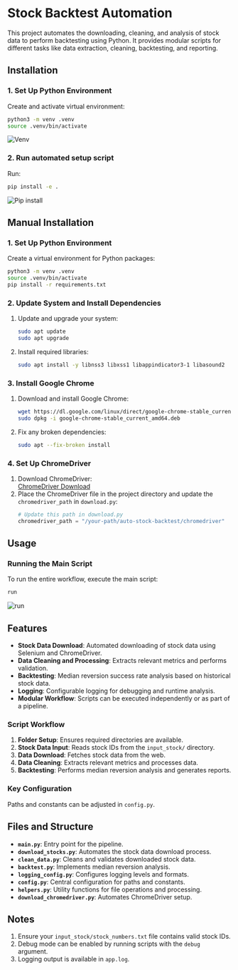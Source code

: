 

# Stock Backtest Automation

This project automates the downloading, cleaning, and analysis of stock data to perform backtesting using Python. It provides modular scripts for different tasks like data extraction, cleaning, backtesting, and reporting.

## Installation

### 1. Set Up Python Environment

Create and activate virtual environment:
   ```bash
   python3 -m venv .venv
   source .venv/bin/activate
   ```
![Venv](resources/venv.gif)
### 2. Run automated setup script

Run:
   ```bash
   pip install -e .
   ```
![Pip install](resources/pipinstall.gif)

## Manual Installation

### 1. Set Up Python Environment

Create a virtual environment for Python packages:
   ```bash
   python3 -m venv .venv
   source .venv/bin/activate
   pip install -r requirements.txt
   ```

### 2. Update System and Install Dependencies

1. Update and upgrade your system:
   ```bash
   sudo apt update
   sudo apt upgrade
   ```
2. Install required libraries:
   ```bash
   sudo apt install -y libnss3 libxss1 libappindicator3-1 libasound2
   ```

### 3. Install Google Chrome

1. Download and install Google Chrome:
   ```bash
   wget https://dl.google.com/linux/direct/google-chrome-stable_current_amd64.deb
   sudo dpkg -i google-chrome-stable_current_amd64.deb
   ```
2. Fix any broken dependencies:
   ```bash
   sudo apt --fix-broken install
   ```

### 4. Set Up ChromeDriver

1. Download ChromeDriver:  
   [ChromeDriver Download](https://googlechromelabs.github.io/chrome-for-testing/#stable)
2. Place the ChromeDriver file in the project directory and update the `chromedriver_path` in `download.py`:
   ```python
   # Update this path in download.py
   chromedriver_path = "/your-path/auto-stock-backtest/chromedriver"
   ```


## Usage

### Running the Main Script

To run the entire workflow, execute the main script:
   ```bash
   run
   ```
![run](resources/demo.gif)


## Features

- **Stock Data Download**: Automated downloading of stock data using Selenium and ChromeDriver.
- **Data Cleaning and Processing**: Extracts relevant metrics and performs validation.
- **Backtesting**: Median reversion success rate analysis based on historical stock data.
- **Logging**: Configurable logging for debugging and runtime analysis.
- **Modular Workflow**: Scripts can be executed independently or as part of a pipeline.


### Script Workflow

1. **Folder Setup**: Ensures required directories are available.
2. **Stock Data Input**: Reads stock IDs from the `input_stock/` directory.
3. **Data Download**: Fetches stock data from the web.
4. **Data Cleaning**: Extracts relevant metrics and processes data.
5. **Backtesting**: Performs median reversion analysis and generates reports.


### Key Configuration

Paths and constants can be adjusted in `config.py`.


## Files and Structure

- **`main.py`**: Entry point for the pipeline.
- **`download_stocks.py`**: Automates the stock data download process.
- **`clean_data.py`**: Cleans and validates downloaded stock data.
- **`backtest.py`**: Implements median reversion analysis.
- **`logging_config.py`**: Configures logging levels and formats.
- **`config.py`**: Central configuration for paths and constants.
- **`helpers.py`**: Utility functions for file operations and processing.
- **`download_chromedriver.py`**: Automates ChromeDriver setup.


## Notes

1. Ensure your `input_stock/stock_numbers.txt` file contains valid stock IDs.
2. Debug mode can be enabled by running scripts with the `debug` argument.
3. Logging output is available in `app.log`.

